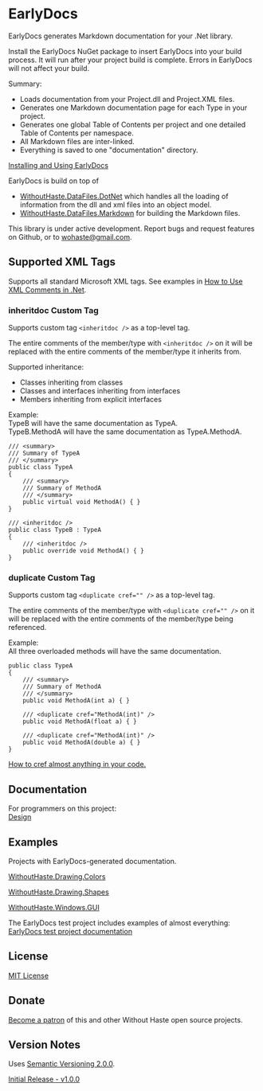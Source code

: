 # EarlyDocs

EarlyDocs generates Markdown documentation for your .Net library.

Install the EarlyDocs NuGet package to insert EarlyDocs into your build process. It will run after your project build is complete. Errors in EarlyDocs will not affect your build.

Summary:
* Loads documentation from your Project.dll and Project.XML files.
* Generates one Markdown documentation page for each Type in your project.
* Generates one global Table of Contents per project and one detailed Table of Contents per namespace.
* All Markdown files are inter-linked.
* Everything is saved to one "documentation" directory.

[Installing and Using EarlyDocs](USING_EARLYDOCS.md)

EarlyDocs is build on top of 
* [WithoutHaste.DataFiles.DotNet](https://github.com/WithoutHaste/WithoutHaste.DataFiles/tree/master/DataFiles/DotNet) which handles all the loading of information from the dll and xml files into an object model.
* [WithoutHaste.DataFiles.Markdown](https://github.com/WithoutHaste/WithoutHaste.DataFiles/tree/master/DataFiles/Markdown) for building the Markdown files.

This library is under active development. Report bugs and request features on Github, or to wohaste@gmail.com.

## Supported XML Tags

Supports all standard Microsoft XML tags. See examples in [How to Use XML Comments in .Net](HowToUseXmlComments.md).

### inheritdoc Custom Tag

Supports custom tag `<inheritdoc />` as a top-level tag.

The entire comments of the member/type with `<inheritdoc />` on it will be replaced with the entire comments of the member/type it inherits from.

Supported inheritance: 
* Classes inheriting from classes
* Classes and interfaces inheriting from interfaces
* Members inheriting from explicit interfaces

Example:  
TypeB will have the same documentation as TypeA.  
TypeB.MethodA will have the same documentation as TypeA.MethodA.  
```
/// <summary>
/// Summary of TypeA
/// </summary>
public class TypeA
{
	/// <summary>
	/// Summary of MethodA
	/// </summary>
	public virtual void MethodA() { }
}

/// <inheritdoc />
public class TypeB : TypeA
{
	/// <inheritdoc />
	public override void MethodA() { }
}
```

### duplicate Custom Tag

Supports custom tag `<duplicate cref="" />` as a top-level tag.

The entire comments of the member/type with `<duplicate cref="" />` on it will be replaced with the entire comments of the member/type being referenced.

Example:  
All three overloaded methods will have the same documentation.  
```
public class TypeA
{
	/// <summary>
	/// Summary of MethodA
	/// </summary>
	public void MethodA(int a) { }

	/// <duplicate cref="MethodA(int)" />
	public void MethodA(float a) { }
	
	/// <duplicate cref="MethodA(int)" />
	public void MethodA(double a) { }
}
```

[How to cref almost anything in your code.](HowToUseXmlComments.md#cref-attribute)

## Documentation

For programmers on this project:  
[Design](DESIGN.md)

## Examples

Projects with EarlyDocs-generated documentation.

[WithoutHaste.Drawing.Colors](https://github.com/WithoutHaste/WithoutHaste.Drawing.Colors/blob/master/documentation/TableOfContents.WithoutHaste.Drawing.Colors.md)

[WithoutHaste.Drawing.Shapes](https://github.com/WithoutHaste/WithoutHaste.Drawing.Shapes/blob/master/documentation/TableOfContents.WithoutHaste.Drawing.Shapes.md)

[WithoutHaste.Windows.GUI](https://github.com/WithoutHaste/WithoutHaste.Windows.GUI/blob/master/documentation/TableOfContents.WithoutHaste.Windows.GUI.md)

The EarlyDocs test project includes examples of almost everything:
[EarlyDocs test project documentation](https://github.com/WithoutHaste/EarlyDocs/blob/master/Test/documentation/TableOfContents.Test.md)

## License

[MIT License](https://github.com/WithoutHaste/EarlyDocs/blob/master/LICENSE)

## Donate

[Become a patron](https://www.patreon.com/withouthaste) of this and other Without Haste open source projects.

## Version Notes

Uses [Semantic Versioning 2.0.0](https://semver.org/).

[Initial Release - v1.0.0](https://github.com/WithoutHaste/EarlyDocs/releases/tag/v1.0.0)

